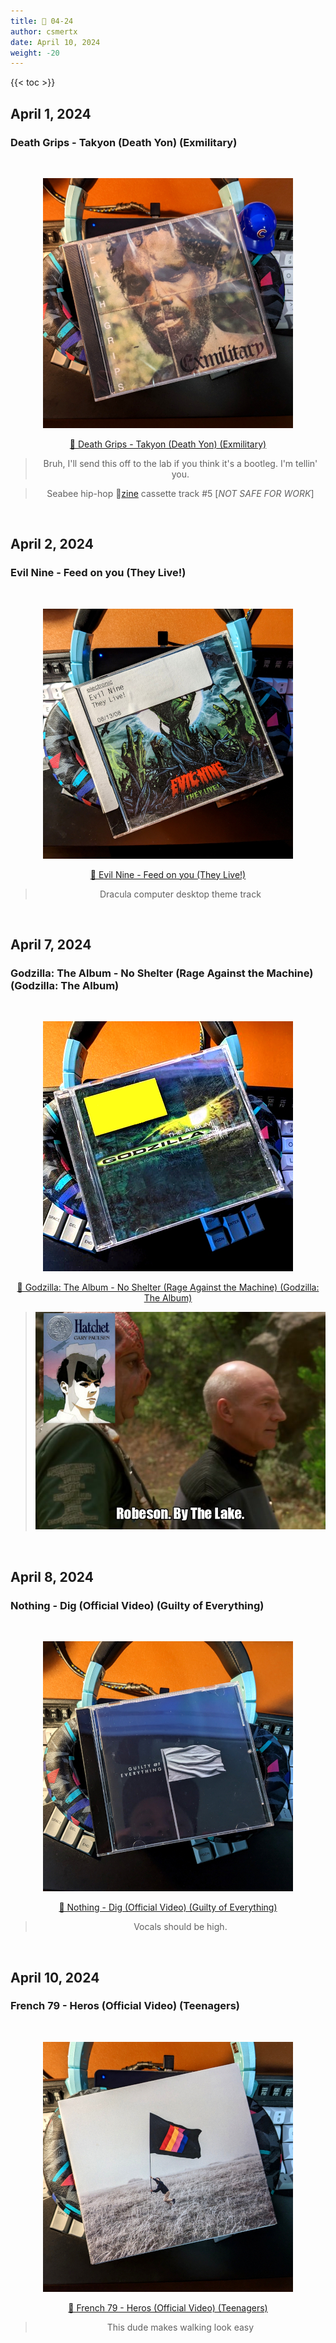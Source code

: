 ```yaml
---
title: 🎸 04-24
author: csmertx
date: April 10, 2024
weight: -20
---
```


<!--more-->

{{< toc >}}

## April 1, 2024
### Death Grips - Takyon (Death Yon) (Exmilitary)

<br /><div style="text-align: center;">

![albumimg](/Blog/music/images/death_grips_exmilitary_jewel_cd_unsanctioned_reproduction.jpg "Death Grips - Exmilitary - Jewel CD (Unsanctioned Reproduction)")<br />

[🔗 Death Grips - Takyon (Death Yon) (Exmilitary)](https://www.youtube.com/watch?v=89F5fpvwPr0 "YouTube | Death Grips - Takyon (Death Yon) (Exmilitary)")

> Bruh, I'll send this off to the lab if you think it's a bootleg. I'm tellin' you.

> Seabee hip-hop 🔗[zine](https://en.wikipedia.org/wiki/Blackstar_(album) "Wikipedia | Blackstar") cassette track #5 [_NOT SAFE FOR WORK_]

</div><br />

## April 2, 2024
### Evil Nine - Feed on you (They Live!)

<br /><div style="text-align: center;">

![albumimg](/Blog/music/images/evil_nine_they_live!_promo_jewel_cd_front_400x400.jpg "Evil Nine - They Live! - Jewel CD (Promo)")<br />

[🔗 Evil Nine - Feed on you (They Live!)](https://www.youtube.com/watch?v=nyUlvYmyzz8 "YouTube | Evil Nine - Feed on you (They Live!)")

> Dracula computer desktop theme track

</div><br />

## April 7, 2024
### Godzilla: The Album - No Shelter (Rage Against the Machine) (Godzilla: The Album)

<br /><div style="text-align: center;">

![albumimg](/Blog/music/images/godzilla_the_album_jewel_cd.jpg "Godzilla: The Album - Jewel CD")<br />

[🔗 Godzilla: The Album - No Shelter (Rage Against the Machine) (Godzilla: The Album)](https://www.youtube.com/watch?v=IG7sww5NtVA "YouTube | Godzilla: The Album - No Shelter (Rage Against the Machine) (Godzilla: The Album)")

> ![albumimg](/Blog/daynight/2024/images/robeson_by_the_lake_memeit_dot_so_star_trek_tng.jpg "Robeson. By The Lake. Hatchet. By Gary Paulsen. Star Trek. By Gene Roddenberry")<br />

</div><br />

## April 8, 2024
### Nothing - Dig (Official Video) (Guilty of Everything)

<br /><div style="text-align: center;">

![albumimg](/Blog/music/images/nothing_guilty_of_everything_jewel_cd.jpg "Nothing - Guilty of Everything - Jewel CD")<br />

[🔗 Nothing - Dig (Official Video) (Guilty of Everything)](https://www.youtube.com/watch?v=H9UIdlXhrBQ "YouTube | Nothing - Dig (Official Video) (Guilty of Everything)")

> Vocals should be high.

</div><br />

## April 10, 2024
### French 79 - Heros (Official Video) (Teenagers)

<br /><div style="text-align: center;">

![albumimg](/Blog/music/images/french_79_teenagers_digipak.jpg "French 79 - Teenagers - Digipak")<br />

[🔗 French 79 - Heros (Official Video) (Teenagers)](https://www.youtube.com/watch?v=_ZvWepz8XvU "YouTube | French 79 - Heros (Official Video) (Teenagers)")

> This dude makes walking look easy

</div><br />
